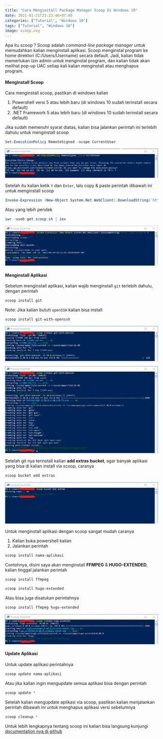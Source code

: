 ```yaml
---
title: "Cara Menginstall Package Manager Scoop Di Windows 10"
date: 2021-01-21T23:23:46+07:00
categories: ["Tutorial", "Windows 10"]
tags: ["Tutorial", "Windows 10"]
image: scoop.svg
---
```


Apa itu scoop ? Scoop adalah *command-line package manager* untuk memudahkan kalian menginstall aplikasi. Scoop menginstal program ke home direktori (C:/Users/Username) secara default. Jadi, kalian tidak memerlukan izin admin untuk menginstal program, dan kalian tidak akan melihat pop-up UAC setiap kali kalian menginstall atau menghapus program.

#### Menginstall Scoop
Cara menginstall scoop, pastikan di windows kalian
1. Powershell versi 5 atau lebih baru (di windows 10 sudah terinstall secara default) 
2. .NET Framework 5 atau lebih baru (di windows 10 sudah terinstall secara default)

Jika sudah memenuhi syarat diatas, kalian bisa jalankan perintah ini terlebih dahulu untuk menginstall scoop

```powershell
Set-ExecutionPolicy RemoteSigned -scope CurrentUser
```

![Set-ExecutionPolicy RemoteSigned -scope CurrentUser](2.png)

Setelah itu kalian ketik `Y` dan `Enter`, lalu copy & paste perintah dibawah ini untuk menginstall scoop

```powershell
Invoke-Expression (New-Object System.Net.WebClient).DownloadString('https://get.scoop.sh')
```

Atau yang lebih pendek

```powershell
iwr -useb get.scoop.sh | iex
```

![Install Scoop](3.png)
#### Menginstall Aplikasi
Sebelum menginstall aplikasi, kalian wajib menginstall `git` terlebih dahulu, dengan perintah
```powershell
scoop install git
```
Note: Jika kalian butuh `openSSH` kalian bisa install
```powershell
scoop install git-with-openssh
```

![Install Git OpenSSH](4.png)

![Install Git OpenSSH](5.png)

Setelah git nya terinstall kalian **add extras bucket**, agar banyak aplikasi yang bisa di kalian install via scoop, caranya

```powershell
scoop bucket add extras
```

![Add Bucket](6.png)

Untuk menginstall aplikasi dengan scoop sangat mudah caranya
1. Kalian buka powershell kalian
2. Jalankan perintah

```powershell
scoop install nama-aplikasi
```
Contohnya, disini saya akan menginstall **FFMPEG** & **HUGO-EXTENDED**, kalian tinggal jalankan perintah
```powershell
scoop install ffmpeg
```
```powershell
scoop install hugo-extended
```
Atau bisa juga disatukan perintahnya
```powershell
scoop install ffmpeg hugo-extended
```
![Install Hugo Extended](7.png)
#### Update Aplikasi
Untuk update aplikasi perintahnya
```powershell
scoop update nama-aplikasi
```
Atau jika kalian ingin mengupdate semua aplikasi bisa dengan perintah
```powershell
scoop update *
```
Setelah kalian mengupdate aplikasi via scoop, pastikan kalian menjalankan perintah dibawah ini untuk menghapus aplikasi versi sebelumnya
```powershell
scoop cleanup *
```

Untuk lebih lengkapnya tentang scoop ini kalian bisa langsung kunjungi [documentation nya di github](https://github.com/lukesampson/(wiki))